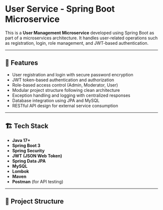 # User Service - Spring Boot Microservice

This is a **User Management Microservice** developed using Spring Boot as part of a microservices architecture. It handles user-related operations such as registration, login, role management, and JWT-based authentication.

---

## 🧩 Features

- User registration and login with secure password encryption
- JWT token-based authentication and authorization
- Role-based access control (Admin, Moderator, User)
- Modular project structure following clean architecture
- Exception handling and logging with centralized responses
- Database integration using JPA and MySQL
- RESTful API design for external service consumption

---

## 🏗️ Tech Stack

- **Java 17+**
- **Spring Boot 3**
- **Spring Security**
- **JWT (JSON Web Token)**
- **Spring Data JPA**
- **MySQL**
- **Lombok**
- **Maven**
- **Postman** (for API testing)

---

## 📁 Project Structure

